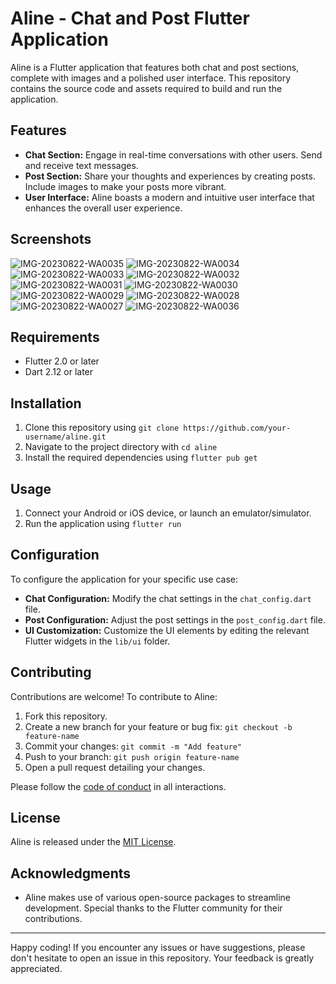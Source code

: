 # Aline - Chat and Post Flutter Application

Aline is a Flutter application that features both chat and post sections, complete with images and a polished user interface. This repository contains the source code and assets required to build and run the application.

## Features

- **Chat Section:** Engage in real-time conversations with other users. Send and receive text messages.
- **Post Section:** Share your thoughts and experiences by creating posts. Include images to make your posts more vibrant.
- **User Interface:** Aline boasts a modern and intuitive user interface that enhances the overall user experience.

## Screenshots
![IMG-20230822-WA0035](https://github.com/iamprathameshmore/aline/assets/91453437/ae94788c-3ea9-4f66-bea4-341ebb3841bc)
![IMG-20230822-WA0034](https://github.com/iamprathameshmore/aline/assets/91453437/ba6793de-e45b-4c1e-8ece-682dbdf56fd9)
![IMG-20230822-WA0033](https://github.com/iamprathameshmore/aline/assets/91453437/1e0102de-ed13-4366-aee4-183a6e901dcc)
![IMG-20230822-WA0032](https://github.com/iamprathameshmore/aline/assets/91453437/d3ca097f-e7f8-4644-bda7-60fb093827dd)
![IMG-20230822-WA0031](https://github.com/iamprathameshmore/aline/assets/91453437/bb845db7-3410-48a1-aaf3-5df016e1e398)
![IMG-20230822-WA0030](https://github.com/iamprathameshmore/aline/assets/91453437/5255a26d-fca9-4e0e-a9a1-70173fbb7f6f)
![IMG-20230822-WA0029](https://github.com/iamprathameshmore/aline/assets/91453437/a40e9118-90d5-474d-91fb-c9548ae199aa)
![IMG-20230822-WA0028](https://github.com/iamprathameshmore/aline/assets/91453437/2dfba7e7-5cfc-452c-bc01-46527a9ffe38)
![IMG-20230822-WA0027](https://github.com/iamprathameshmore/aline/assets/91453437/7325b01f-b47c-42b4-95c1-3ba1edea84d5)
![IMG-20230822-WA0036](https://github.com/iamprathameshmore/aline/assets/91453437/9cbebc7f-9b93-4ca9-b035-58bedf26f4ae)


## Requirements

- Flutter 2.0 or later
- Dart 2.12 or later

## Installation

1. Clone this repository using `git clone https://github.com/your-username/aline.git`
2. Navigate to the project directory with `cd aline`
3. Install the required dependencies using `flutter pub get`

## Usage

1. Connect your Android or iOS device, or launch an emulator/simulator.
2. Run the application using `flutter run`

## Configuration

To configure the application for your specific use case:

- **Chat Configuration:** Modify the chat settings in the `chat_config.dart` file.
- **Post Configuration:** Adjust the post settings in the `post_config.dart` file.
- **UI Customization:** Customize the UI elements by editing the relevant Flutter widgets in the `lib/ui` folder.

## Contributing

Contributions are welcome! To contribute to Aline:

1. Fork this repository.
2. Create a new branch for your feature or bug fix: `git checkout -b feature-name`
3. Commit your changes: `git commit -m "Add feature"`
4. Push to your branch: `git push origin feature-name`
5. Open a pull request detailing your changes.

Please follow the [code of conduct](CODE_OF_CONDUCT.md) in all interactions.

## License

Aline is released under the [MIT License](LICENSE).

## Acknowledgments

- Aline makes use of various open-source packages to streamline development. Special thanks to the Flutter community for their contributions.

---

Happy coding! If you encounter any issues or have suggestions, please don't hesitate to open an issue in this repository. Your feedback is greatly appreciated.
